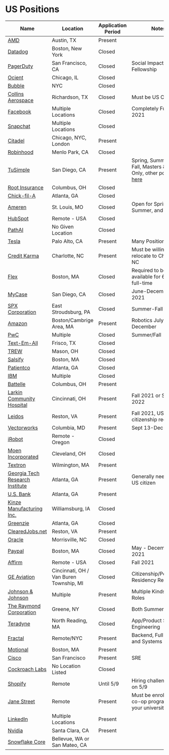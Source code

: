 # US Positions
| Name  |  Location |  Application Period |  Notes |
|---|---|---|--|
| [AMD](https://jobs.amd.com/go/Internships-&-Co-op-Opportunities/2567200/?q=&q2=&alertId=&locationsearch=&title=fall+2021&location=) | Austin, TX | Present | |
| [Datadog](https://www.datadoghq.com/careers/detail/?gh_jid=2265933) | Boston, New York | Closed | |
| [PagerDuty](https://www.ventureloop.com/ventureloop/job/1505818/pagerduty/social-impact-fellowship) | San Francisco, CA | Closed | Social Impact Fellowship | 
| [Ocient](https://www.ocient.com/careers?gh_jid=4105471003) | Chicago, IL | Closed | |
| [Bubble](https://www.linkedin.com/jobs/view/2273368629/) | NYC | Closed | | 
| [Collins Aerospace](https://www.linkedin.com/jobs/view/2299353021) | Richardson, TX | Closed | Must be US Citizen | 
| [Facebook](https://www.facebook.com/careers/jobs/654496918442526/) | Multiple Locations | Closed | Completely Full Fall 2021 |
| [Snapchat](https://www.snap.com/en-US/jobs) | Multiple Locations | Closed | |
| [Citadel](https://www.citadel.com/careers/details/software-engineer-intern-us/) | Chicago, NYC, London | Present | | 
| [Robinhood](https://robinhood.com/us/en/careers/openings/) | Menlo Park, CA | Closed | |
| [TuSimple](https://boards.greenhouse.io/tusimple/jobs/4872634002) | San Diego, CA | Present | Spring, Summer and Fall, Masters & PhD Only, other positions [here](https://boards.greenhouse.io/tusimple) |
| [Root Insurance](https://www.joinroot.com/careers/50fed551-ef2a-4198-a32e-f02749f2cbe5/?lever-source=Indeed) | Columbus, OH | Closed | |
| [Chick-fil-A](https://www.linkedin.com/jobs/view/2181940153) | Atlanta, GA | Closed | | 
| [Ameren](https://www.linkedin.com/jobs/view/2320687464) | St. Louis, MO | Closed | Open for Spring, Summer, and Fall. |
| [HubSpot](https://boards.greenhouse.io/embed/job_app?token=2530618&gh_src=240b46771) | Remote - USA | Closed | |
| [PathAI](https://www.pathai.com/careers/5007708002?gh_jid=5007708002) | No Given Location | Closed | |
| [Tesla](https://www.tesla.com/careers/search/?country=US&department=3&query=fall%202021) | Palo Alto, CA | Present | Many Positions | 
| [Credit Karma](https://boards.greenhouse.io/creditkarma/jobs/4361377003) | Charlotte, NC | Present | Must be willing to relocate to Charlotte, NC |
| [Flex](https://www.linkedin.com/jobs/view/2383856784) | Boston, MA | Closed | Required to be available for 6 months full-time |
| [MyCase](https://www.linkedin.com/jobs/view/2397421589) | San Diego, CA | Closed | June-December 2021 |
| [SPX Corporation](https://www.linkedin.com/jobs/view/2247971416) | East Stroudsburg, PA | Closed | Summer-Fall 2021 |
| [Amazon](https://www.amazon.jobs/en/jobs/1411367/amazon-robotics-fall-co-op-july-to-december-2021) | Boston/Cambrige Area, MA | Present | Robotics July-December |
| [PwC](https://jobs.us.pwc.com/job/-/-/932/18774139?utm_source=linkedin.com&utm_campaign=core_media&utm_medium=social_media&utm_content=job_posting&ss=paid&dclid=CObJrdyz7e4CFcXA9gIdTfgIjg) | Multiple | Closed | Summer/Fall
| [Text-Em-All](https://www.linkedin.com/jobs/view/2415498949) | Frisco, TX | Closed | | 
| [TREW](https://www.linkedin.com/jobs/view/2421396066) | Mason, OH | Closed | | 
| [Salsify](https://www.linkedin.com/jobs/view/2416545495) | Boston, MA | Closed | | 
| [Patientco](https://www.linkedin.com/jobs/view/2420708669) | Atlanta, GA | Closed | |
| [IBM](https://careers.ibm.com/ShowJob/Id/1046040/Back%20End%20Software%20Developer%20Co'op%20%20(May%20%20%20December)%202021) | Multiple | Closed | | 
| [Battelle](https://www.linkedin.com/jobs/view/2420435759) | Columbus, OH | Present | | 
| [Larkin Community Hospital](https://larkin-community-hospital.talentify.io/job/software-developer-co-op-intern-cincinnati--larkin-community-hospital-9200050286926-1?utm_source=linkedin_organic&utm_medium=Xml&tdd=aDM1LGoxbzFxaixlcHJvNjAyYTJhMDA1Njc1OTQxNzAyMTgzMQ) | Cincinnati, OH | Present | Fall 2021 or Spring 2022 | 
| [Leidos](https://careers.leidos.com/jobs/5609435-semester-long-cyber-software-engineer-intern?tm_job=R-00040877&tm_event=view&tm_company=2502&bid=56) | Reston, VA | Present | Fall 2021, US citizenship required |
| [Vectorworks](https://www.linkedin.com/jobs/view/2410465555) | Columbia, MD | Present | Sept 13-Dec 17 |
| [iRobot](https://www.linkedin.com/jobs/view/2376190741) | Remote - Oregon | Closed | | 
| [Moen Incorporated](https://www.linkedin.com/jobs/view/2419039532) | Cleveland, OH | Closed | |
| [Textron](https://www.linkedin.com/jobs/view/2385821333) | Wilmington, MA | Present | | 
| [Georgia Tech Research Institute](https://careers.gtri.gatech.edu/en-us/search/?search-keyword=Fall&work-type=students%3a%20intern) | Atlanta, GA | Present | Generally need to be US citizen | 
| [U.S. Bank](https://usbank.wd1.myworkdayjobs.com/en-US/US_Bank_Careers/job/Atlanta-GA/Fall-2021-Co-op-Program---Technology-and-Operations-Services---Innovation-Analyst--Atlanta--GA-_2021-0003636) | Atlanta, GA | Present | | 
| [Kinze Manufacturing Inc.](https://www.linkedin.com/jobs/view/2396187584)| Williamsburg, IA | Closed | | 
| [Greenzie](https://www.linkedin.com/jobs/view/2428960304) | Atlanta, GA | Closed | | 
| [ClearedJobs.net](https://www.linkedin.com/jobs/view/2384341741) | Reston, VA | Present | |
| [Oracle](https://oracle.taleo.net/careersection/2/jobdetail.ftl?job=497903) | Morrisville, NC | Closed | | 
| [Paypal](https://wd1.myworkdaysite.com/en-US/recruiting/paypal/jobs/job/Android-Software-Engineering-Co-Op_R0066864?source=PayPalJobs) | Boston, MA | Closed | May - December 2021 | 
| [Affirm](https://boards.greenhouse.io/affirm/jobs/4405739003) | Remote - USA | Closed | Fall 2021 |
| [GE Aviation](https://jobs.gecareers.com/aviation/global/en/job/GE11GLOBALR3557924EXTERNALENGLOBAL/GE-Aviation-Digital-Technology-Intern-Fall-2021?utm_source=linkedin&codes=linkedin&utm_medium=phenom-feeds) | Cincinnati, OH / Van Buren Township, MI | Closed | Citizenship/Permanent Residency Required |
| [Johnson & Johnson](https://jobs.jnj.com/jobs?page=1&keywords=fall&location=&limit=25) | Multiple | Present | Multiple Kinds of Roles | 
| [The Raymond Corporation](https://recruiting.adp.com/srccar/public/RTI.home?c=1127807&d=ExternalCareerSite&rb=INDEED&r=5000676596906) | Greene, NY | Closed | Both Summer and Fall |
| [Teradyne](https://jobs.teradyne.com/job/North-Reading-Applications-Product-Support-Engineering-Coop-Fall-2021-MA-01864/722635000/?feedId=320000&utm_source=Indeed&codes=WBIND) | North Reading, MA | Closed | App/Product Support Engineering | 
| [Fractal](https://www.notion.so/Fractal-Job-Board-a39b64712f094c7785f588053fc283a9) | Remote/NYC | Present | Backend, Full-Stack, and Systems positions |
| [Motional](https://boards.greenhouse.io/motional/jobs/4309689003) | Boston, MA | Present | |
| [Cisco](https://jobs.cisco.com/jobs/ProjectDetail/Site-Reliability-Engineer-Fall-2021-Internship-Bachelors-Meraki/1325763?source=LinkedIn) | San Francisco | Present | SRE |
| [Cockroach Labs](https://www.cockroachlabs.com/careers/job/?gh_jid=3067803) | No Location Listed | Closed | | 
| [Shopify](https://www.shopify.ca/careers/interns#Jobs) | Remote | Until 5/9 | Hiring challenges due on 5/9 |
| [Jane Street](https://www.janestreet.com/join-jane-street/position/5133784002/) | Remote | Present | Must be enrolled in a co-op program at your university | 
| [LinkedIn](https://www.linkedin.com/jobs/view/2506116012/) | Multiple Locations | Present | |
| [Nvidia](https://nvidia.wd5.myworkdayjobs.com/NVIDIAExternalCareerSite/job/US-CA-Santa-Clara/Software-Engineer-Intern---Fall-2021_JR1941950-1) | Santa Clara, CA | Present | |
| [Snowflake Core](https://careers.snowflake.com/us/en/job/SNCOUS5044426002EXTERNALENUS/Software-Engineer-Intern-Core-Engineering-Fall-2021) | Bellevue, WA or San Mateo, CA | |

